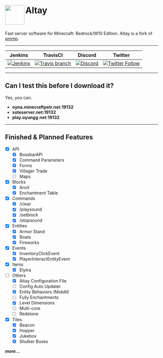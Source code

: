 <h1>Altay<img src="http://fs1.directupload.net/images/180401/urn5z9ic.png" height="64" width="64" align="left"></img></h1>
<br />

Fast server software for Minecraft: Bedrock/W10 Edition. Altay is a fork of [pmmp](https://github.com/pmmp/PocketMine-MP).

------------       

| Jenkins | TravisCI | Discord | Twitter |
| :---: | :---: | :---: | :---: |
| [![Jenkins](https://img.shields.io/jenkins/s/http/turanic.cf:8181/job/Altay.svg?style=flat-square&colorB=1C6BA0)](http://turanic.cf:8181/job/Altay/) | [![Travis branch](https://img.shields.io/travis/TuranicTeam/Altay/master.svg?style=flat-square)](https://travis-ci.org/TuranicTeam/Altay) | [![Discord](https://img.shields.io/discord/427472879072968714.svg?style=flat-square&label=discord&colorB=7289da)](https://discord.gg/UsuhCFj) | [![Twitter Follow](https://img.shields.io/twitter/follow/TuranicTeam.svg?style=flat-square&logo=twitter&label=Follow)](https://twitter.com/TuranicTeam) |

-------------
Can I test this before I download it?
-------------
Yes, you can.

- **oyna.minecraftpetr.net:19132**
- **soteserver.net:19132**
- **play.oyungg.net:19132**
------------     
    
## Finished & Planned Features
 - [x] API
 	- [x] BossbarAPI
 	- [x] Command Parameters
 	- [x] Forms
 	- [x] Villager Trade
 	- [ ] Maps
 - [x] Blocks
 	- [x] Anvil
 	- [x] Enchantment Table
 - [x] Commands
 	- [x] /clear
 	- [x] /playsound
 	- [x] /setblock
 	- [x] /stopsound
 - [x] Entities
 	- [x] Armor Stand
 	- [x] Boats
 	- [x] Fireworks
 - [x] Events
 	- [x] InventoryClickEvent
 	- [x] PlayerInteractEntityEvent
 - [x] Items
 	- [x] Elytra
 - [ ] Others
 	- [x] Altay Configuration File
 	- [ ] Config Auto Updater
 	- [x] Entity Behaviors (MobAI)
 	- [ ] Fully Enchantments
 	- [x] Level Dimensions
 	- [ ] Multi-core
 	- [ ] Redstone
 - [x] Tiles
 	- [x] Beacon
 	- [x] Hopper
 	- [x] Jukebox
 	- [x] Shulker Boxes
	
***more...***